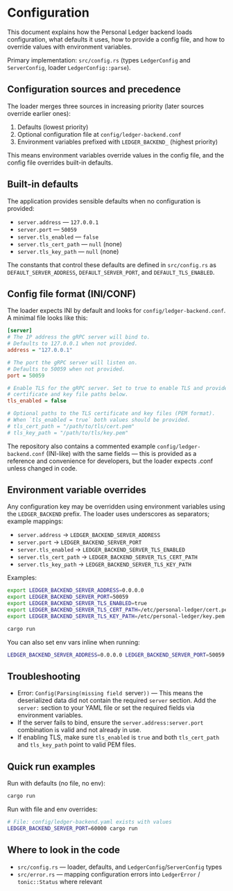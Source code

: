 # Configuration

This document explains how the Personal Ledger backend loads configuration, what defaults it uses, how to provide a config file, and how to override values with environment variables.

Primary implementation: `src/config.rs` (types `LedgerConfig` and `ServerConfig`, loader `LedgerConfig::parse`).

## Configuration sources and precedence

The loader merges three sources in increasing priority (later sources override earlier ones):

1. Defaults (lowest priority)
2. Optional configuration file at `config/ledger-backend.conf`
3. Environment variables prefixed with `LEDGER_BACKEND_` (highest priority)

This means environment variables override values in the config file, and the config file overrides built-in defaults.

## Built-in defaults

The application provides sensible defaults when no configuration is provided:

- `server.address` — `127.0.0.1`
- `server.port` — `50059`
- `server.tls_enabled` — `false`
- `server.tls_cert_path` — `null` (none)
- `server.tls_key_path` — `null` (none)

The constants that control these defaults are defined in `src/config.rs` as `DEFAULT_SERVER_ADDRESS`, `DEFAULT_SERVER_PORT`, and `DEFAULT_TLS_ENABLED`.

## Config file format (INI/CONF)

The loader expects INI by default and looks for `config/ledger-backend.conf`. A minimal file looks like this:

```INI
[server]
# The IP address the gRPC server will bind to.
# Defaults to 127.0.0.1 when not provided.
address = "127.0.0.1"

# The port the gRPC server will listen on.
# Defaults to 50059 when not provided.
port = 50059

# Enable TLS for the gRPC server. Set to true to enable TLS and provide the
# certificate and key file paths below.
tls_enabled = false

# Optional paths to the TLS certificate and key files (PEM format).
# When `tls_enabled = true` both values should be provided.
# tls_cert_path = "/path/to/tls/cert.pem"
# tls_key_path = "/path/to/tls/key.pem"
```

The repository also contains a commented example `config/ledger-backend.conf` (INI-like) with the same fields — this is provided as a reference and convenience for developers, but the loader expects .conf unless changed in code.

## Environment variable overrides

Any configuration key may be overridden using environment variables using the `LEDGER_BACKEND` prefix. The loader uses underscores as separators; example mappings:

- `server.address` → `LEDGER_BACKEND_SERVER_ADDRESS`
- `server.port` → `LEDGER_BACKEND_SERVER_PORT`
- `server.tls_enabled` → `LEDGER_BACKEND_SERVER_TLS_ENABLED`
- `server.tls_cert_path` → `LEDGER_BACKEND_SERVER_TLS_CERT_PATH`
- `server.tls_key_path` → `LEDGER_BACKEND_SERVER_TLS_KEY_PATH`

Examples:

```bash
export LEDGER_BACKEND_SERVER_ADDRESS=0.0.0.0
export LEDGER_BACKEND_SERVER_PORT=50059
export LEDGER_BACKEND_SERVER_TLS_ENABLED=true
export LEDGER_BACKEND_SERVER_TLS_CERT_PATH=/etc/personal-ledger/cert.pem
export LEDGER_BACKEND_SERVER_TLS_KEY_PATH=/etc/personal-ledger/key.pem

cargo run
```

You can also set env vars inline when running:

```bash
LEDGER_BACKEND_SERVER_ADDRESS=0.0.0.0 LEDGER_BACKEND_SERVER_PORT=50059 cargo run
```

## Troubleshooting

- Error: `Config(Parsing(missing field `server`))` — This means the deserialized data did not contain the required `server` section. Add the `server:` section to your YAML file or set the required fields via environment variables.
- If the server fails to bind, ensure the `server.address:server.port` combination is valid and not already in use.
- If enabling TLS, make sure `tls_enabled` is `true` and both `tls_cert_path` and `tls_key_path` point to valid PEM files.

## Quick run examples

Run with defaults (no file, no env):

```bash
cargo run
```

Run with file and env overrides:

```bash
# File: config/ledger-backend.yaml exists with values
LEDGER_BACKEND_SERVER_PORT=60000 cargo run
```

## Where to look in the code

- `src/config.rs` — loader, defaults, and `LedgerConfig`/`ServerConfig` types
- `src/error.rs` — mapping configuration errors into `LedgerError` / `tonic::Status` where relevant
